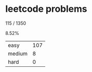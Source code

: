 # leetcode problems

115 / 1350

8.52%

|        |     |
| ------ | --- |
| easy   | 107  |
| medium | 8   |
| hard   | 0   |

